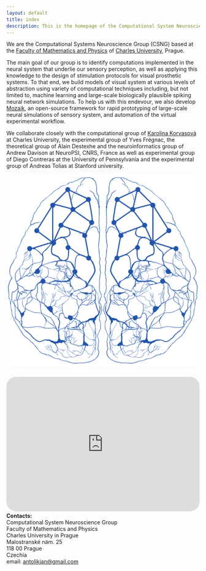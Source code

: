 ```yaml
---
layout: default
title: index
description: This is the homepage of the Computational System Neuroscience Group at the Faculty of Mathematics and Physics of Charles University, Prague. Here you can find our information about our research projects, software, publications, and project proposals.
---
```



<div class="flex-container">
  <div class="introduction">
    <p>We are the Computational Systems Neuroscience Group (CSNG) based at the <a href="https://www.mff.cuni.cz/">Faculty of Mathematics and Physics</a> of <a href="https://cuni.cz">Charles University</a>, Prague.</p> 
    <p>The main goal of our group is to identify computations implemented in the neural system that underlie our sensory perception, as well as applying this knowledge to the design of stimulation protocols for visual prosthetic systems. To that end, we build models of visual system at various levels of abstraction using variety of computational techniques including, but not limited to, machine learning and large-scale biologically plausible spiking neural network simulations. To help us with this endevour, we also develop <a href="/software.html">Mozaik</a>, an open-source framework for rapid prototyping of large-scale neural simulations of sensory system, and automation of the virtual experimental workflow.</p>
    <p>We collaborate closely with the computational group of <a href="http://neam.mff.cuni.cz">Karolína Korvasová</a> at Charles University, the experimental group of Yves Frégnac, the theoretical group of Alain Destexhe and the neuroinformatics group of Andrew Davison at NeuroPSI, CNRS, France as well as experimental group of Diego Contreras at the University of Pennsylvania and the experimental group of Andreas Tolias at Stanford university.</p>
  </div>
  <div class="group_logo">
    <img class="brain_logo" src="./assets/img/blue2255A.png">
  </div>
</div>


<div class="flex-container">
  <div class="map">
     <iframe src="https://maps.google.com/maps?width=100%25&amp;height=600&amp;hl=en&amp;q=+(Univerzita%20Karlova,%20Matematicko-fyzik%C3%A1ln%C3%AD%20fakulta,%20Informatick%C3%A1%20sekce)&amp;t=&amp;z=14&amp;ie=UTF8&amp;iwloc=B&amp;output=embed" height="450" style="border-radius:25px;border:0;width: 100%;height: 350px; margin-top:25px;" allowfullscreen="" loading="lazy"></iframe>
  </div>
  <div class="contacts">
        <b>Contacts:</b>
        <br>
        Computational System Neuroscience Group <br>
        Faculty of Mathematics and Physics<br>
        Charles University in Prague<br>
        Malostranské nám. 25<br>
        118 00 Prague<br>
        Czechia<br>
        email: <a href="mailto:antolikjan@gmail.com">antolikjan@gmail.com</a>
  </div>
</div>
